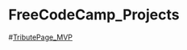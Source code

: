 # FreeCodeCamp_Projects

#[TributePage_MVP](https://github.com/DionneNoellaBarretto/FreeCodeCamp_Projects/blob/main/TributePage.html)
